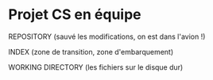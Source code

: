 # Projet CS en équipe

REPOSITORY (sauvé les modifications, on est dans l'avion !)

INDEX (zone de transition, zone d'embarquement)

WORKING DIRECTORY (les fichiers sur le disque dur)